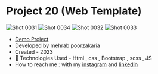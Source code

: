 # Project 20 (Web Template)

![Shot 0031](https://github.com/mmehrab-pz/project-20/assets/99506317/3483cddc-7ae1-47aa-870c-b075b938ea27)
![Shot 0034](https://github.com/mmehrab-pz/project-20/assets/99506317/b2c05c4b-d564-42d9-b89f-4dfb6981fe85)
![Shot 0032](https://github.com/mmehrab-pz/project-20/assets/99506317/e5f53a27-55d2-41c3-baef-6adfac4950d0)
![Shot 0033](https://github.com/mmehrab-pz/project-20/assets/99506317/38e9f7f8-d84a-467b-bb3f-606caf3cb265)

- [Demo Project](https://mmehrab-pz.github.io/project-20/)
- Developed by mehrab poorzakaria
- Created - 2023 
- 🤖 Technologies Used - Html , css , Bootstrap , scss , JS
- How to reach me : with my
[instagram](https://www.instagram.com/mehrab.poorzakaria_web/) and
[linkedin](https://www.linkedin.com/in/mehrab-poorzakaria-1b2492237/)
